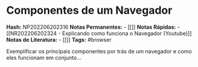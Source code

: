 # Componentes de um Navegador
    
**Hash:** NP202206202316
**Notas Permanentes:** 
	- [[]]
**Notas Rápidas:**
	- [[NR202206202324 - Explicando como funciona o Navegador (Youtube)]]
**Notas de Literatura:**
	- [[]]
**Tags:** #browser  

Exemplificar os principais componentes por trás de um navegador e como eles funcionam em conjunto...